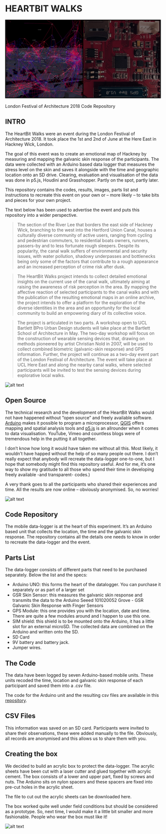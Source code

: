 # HEARTBIT WALKS

![alt text](/HBW_Header.jpg)

London Festival of Architecture 2018
Code Repository 

## INTRO

The HeartBit Walks were an event during the London Festival of Architecture 2018. It took place the 1st and 2nd of June at the Here East in Hackney Wick, London.

The goal of this event was to create an emotional map of Hackney by measuring and mapping the galvanic skin response of the participants. The data were collected with an Arduino based data logger that measures the stress level on the skin and saves it alongside with the time and geographic location onto an SD drive. Clearing, evaluation and visualisation of the data was done in p5.js, Houdini and Grasshopper. Partly on the spot, partly later.

This repository contains the codes, results, images, parts list and instructions to recreate this event on your own or – more likely – to take bits and pieces for your own project.

The text below has been used to advertise the event and puts this repository into a wider perspective.

>The section of the River Lee that borders the east side of Hackney Wick, branching to the west into the Hertford Union Canal, houses a culturally diverse community of active users, ranging from cycling and pedestrian commuters, to residential boats owners, runners, passers-by and to less fortunate rough sleepers. Despite its popularity, the canal walk suffers of environmental and security issues, with water pollution, shadowy underpasses and bottlenecks being only some of the factors that contribute to a rough appearance and an increased perception of crime risk after dusk.

>The HeartBit Walks project intends to collect detailed emotional insights on the current use of the canal walk, ultimately aiming at raising the awareness of risk perception in the area. By mapping the affective reaction of selected participants to the canal walks and with the publication of the resulting emotional maps in an online archive, the project intends to offer a platform for the exploration of the diverse identities in the area and an opportunity for the local community to build an empowering diary of its collective voice.

>The project is articulated in two parts. A workshop open to UCL Bartlett BPro Urban Design students will take place at the Bartlett School of Architecture in May. The two-day workshop will focus on the construction of wearable sensing devices that, drawing on methods pioneered by artist Christian Nold in 2007, will be used to collect combined biometric (galvanic-skin response) and GPS information. Further, the project will continue as a two-day event part of the London Festival of Architecture. The event will take place at UCL Here East and along the nearby canal walks, where selected participants will be invited to test the sensing devices during explorative local walks.


![alt text](/HBW_Stand.jpg)

## Open Source

The technical research and the development of the HeartBit Walks would not have happened without “open source” and freely available software. [Arduino](https://www.arduino.cc/) makes it possible to program a microprocessor, [QGIS](https://qgis.org/en/site/) offers mapping and spatial analysis tools and [p5.js](https://p5js.org/) is an allrounder when it comes to data visualisation. YouTube, Vimeo and countless blogs were of tremendous help in the putting it all together. 

I don’t know how long it would have taken me without all this. Most likely, it wouldn’t have happed without the help of so many people out there. I don’t really expect that anybody will recreate the data-logger one-to-one, but I hope that somebody might find this repository useful. And for me, it’s one way to show my gratitude to all those who spend their time in developing freely available -and transparent- codes.)

A very thank goes  to all the participants who shared their experiences and time. All the results are now online – obviously anonymised. So, no worries!

![alt text](/HBW_Data_Logger_2.jpg)


## Code Repository
The mobile data-logger is at the heart of this experiment. It’s an Arduino based unit that collects the location, the time and the galvanic skin response. 
The repository contains all the details one needs to know in order to recreate the data-logger and the event. 

## Parts List

The data-logger consists of different parts that need to be purchased separately. Below the list and the specs:
- Arduino UNO: this forms the heart of the datalogger. You can purchase it separately or as part of a larger set
- GSR Skin Sensor: this measures the galvanic skin response and transmits the data to the Arduino 
Seeed 101020052 Grove - GSR Galvanic Skin Response with Finger Sensors
- GPS Module: this one provides you with the location, date and time. There are quite a few modules around and I happen to use this one.
- SIM shield: this shield is to be mounted onto the Arduino, it has a little slot for an external microSD. The collected data are combined on the Arduino and written onto the SD.
- SD Card
- 9V battery and battery jack.
- Jumper wires.


## The Code
The data have been logged by seven Arduino-based mobile units. These units recoded the time, location and galvanic skin response of each participant and saved them into a .csv file. 

The code for the Arduino unit and the resulting csv files are available in this [repository](/HBW_Walks.csv). 

## CSV Files
This information was saved on an SD card. Participants were invited to share their observations, these were added manually to the file. 
Obviously, all records are anonymised and this allows us to share them with you.

## Creating the box
We decided to build an acrylic box to protect the data-logger. The acrylic sheets have been cut with a laser cutter and glued together with acrylic cement. The box consists of a lower and upper part, fixed by screws and nuts. The Arduino sits on nylon spacers and these spacers are fixed into pre-cut holes in the acrylic sheet.

The file to cut out the acrylic sheets can be downloaded here.

The box worked quite well under field conditions but should be considered as a prototype. So, next time, I would make it a little bit smaller and more fashionable. People who wear the box must like it!  


![alt text](/HBW_Data_Logger.jpg)

